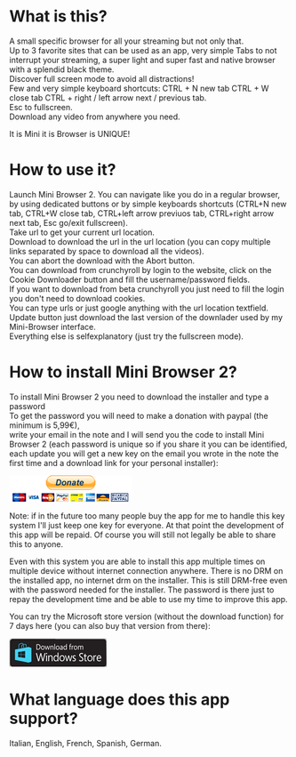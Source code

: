 # What is this?

A small specific browser for all your streaming but not only that.<br>
Up to 3 favorite sites that can be used as an app, very simple Tabs to not interrupt your streaming, a super light and super fast and native browser with a splendid black theme.<br>
Discover full screen mode to avoid all distractions!<br>
Few and very simple keyboard shortcuts: CTRL + N new tab CTRL + W close tab CTRL + right / left arrow next / previous tab.<br>
Esc to fullscreen.<br>
Download any video from anywhere you need.

It is Mini it is Browser is UNIQUE!

# How to use it?

Launch Mini Browser 2. 
You can navigate like you do in a regular browser, by using dedicated buttons or by simple keyboards shortcuts (CTRL+N new tab, CTRL+W close tab, CTRL+left arrow previuos tab, CTRL+right arrow next tab, Esc go/exit fullscreen). <br>
Take url to get your current url location. <br>
Download to download the url in the url location (you can copy multiple links separated by space to download all the videos). <br>
You can abort the download with the Abort button. <br>
You can download from crunchyroll by login to the website, click on the Cookie Downloader button and fill the username/password fields. <br>
If you want to download from beta crunchyroll you just need to fill the login you don't need to download cookies. <br>
You can type urls or just google anything with the url location textfield. <br>
Update button just download the last version of the downlader used by my Mini-Browser interface. <br>
Everything else is selfexplanatory (just try the fullscreen mode).

# How to install Mini Browser 2?

To install Mini Browser 2 you need to download the installer and type a password <br>
To get the password you will need to make a donation with paypal (the minimum is 5,99€), <br> 
write your email in the note and I will send you the code to install Mini Browser 2 (each password is unique so if you share it you can be identified, each update you will get a new key on the email you wrote in the note the first time and a download link for your personal installer): 

<a href="https://www.paypal.com/donate?hosted_button_id=QJBK2R2Q3Z28U">
  <img src="https://raw.githubusercontent.com/federicorosso1993/Mini-Browser-2.0/master/paypal-donate-button.png" alt="Donate with PayPal" />
</a>

Note: if in the future too many people buy the app for me to handle this key system I'll just keep one key for everyone. At that point the development of this app will be repaid.
Of course you will still not legally be able to share this to anyone.

Even with this system you are able to install this app multiple times on multiple device without internet connection anywhere. There is no DRM on the installed app, no internet drm on the installer. This is still DRM-free even with the password needed for the installer. The password is there just to repay the development time and be able to use my time to improve this app.

You can try the Microsoft store version (without the download function) for 7 days here (you can also buy that version from there):

<a href="https://www.microsoft.com/store/apps/9NWHW0ZJ1CS1">
  <img src="https://raw.githubusercontent.com/federicorosso1993/Mini-Browser-2.0/master/microsoft-store-button.jpg" alt="Download from Microsoft Store" />
</a>

# What language does this app support?

Italian, English, French, Spanish, German.
